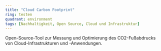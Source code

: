 ```yaml
---
title: "Cloud Carbon Footprint"
ring: testen
quadrant: environment
tags: [Nachhaltigkeit, Open Source, Cloud und Infrastruktur]
---
```


Open-Source-Tool zur Messung und Optimierung des CO2-Fußabdrucks von Cloud-Infrastrukturen und -Anwendungen.
